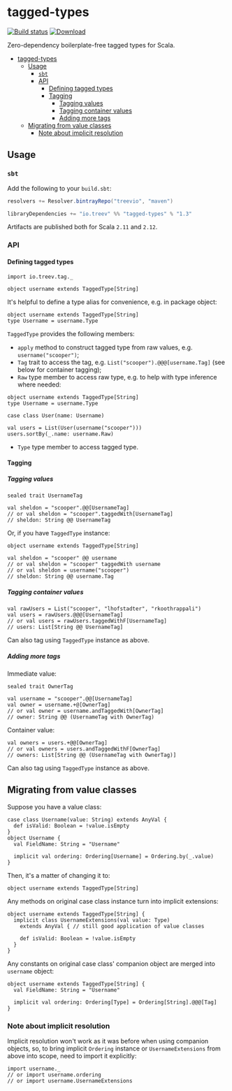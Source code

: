 # tagged-types

[![Build status](https://img.shields.io/travis/Treev-io/tagged-types/master.svg)](https://travis-ci.org/Treev-io/tagged-types)
[![Download](https://api.bintray.com/packages/treevio/maven/tagged-types/images/download.svg)](https://bintray.com/treevio/maven/tagged-types/_latestVersion)

Zero-dependency boilerplate-free tagged types for Scala.

- [tagged-types](#tagged-types)
   - [Usage](#usage)
     - [`sbt`](#sbt)
     - [API](#api)
       - [Defining tagged types](#defining-tagged-types)
       - [Tagging](#tagging)
         - [Tagging values](#tagging-values)
         - [Tagging container values](#tagging-container-values)
         - [Adding more tags](#adding-more-tags)
   - [Migrating from value classes](#migrating-from-value-classes)
     - [Note about implicit resolution](#note-about-implicit-resolution)

## Usage

### `sbt`

Add the following to your `build.sbt`:

```scala
resolvers += Resolver.bintrayRepo("treevio", "maven")

libraryDependencies += "io.treev" %% "tagged-types" % "1.3"
```

Artifacts are published both for Scala `2.11` and `2.12`.

### API

#### Defining tagged types

```tut:silent
import io.treev.tag._

object username extends TaggedType[String]
```

It's helpful to define a type alias for convenience, e.g. in package object:

```tut:silent
object username extends TaggedType[String]
type Username = username.Type
```

`TaggedType` provides the following members:

* `apply` method to construct tagged type from raw values, e.g. `username("scooper")`;
* `Tag` trait to access the tag, e.g. `List("scooper").@@@[username.Tag]` (see below for container tagging);
* `Raw` type member to access raw type, e.g. to help with type inference where needed:

```tut:silent
object username extends TaggedType[String]
type Username = username.Type

case class User(name: Username)

val users = List(User(username("scooper")))
users.sortBy(_.name: username.Raw)
```

* `Type` type member to access tagged type.

#### Tagging

##### Tagging values

```tut:silent
sealed trait UsernameTag

val sheldon = "scooper".@@[UsernameTag]
// or val sheldon = "scooper".taggedWith[UsernameTag]
// sheldon: String @@ UsernameTag
```

Or, if you have `TaggedType` instance:

```tut:silent
object username extends TaggedType[String]

val sheldon = "scooper" @@ username 
// or val sheldon = "scooper" taggedWith username
// or val sheldon = username("scooper")
// sheldon: String @@ username.Tag
```

##### Tagging container values

```tut:silent
val rawUsers = List("scooper", "lhofstadter", "rkoothrappali")
val users = rawUsers.@@@[UsernameTag]
// or val users = rawUsers.taggedWithF[UsernameTag]
// users: List[String @@ UsernameTag]
```

Can also tag using `TaggedType` instance as above.

##### Adding more tags

Immediate value:

```tut:silent
sealed trait OwnerTag

val username = "scooper".@@[UsernameTag]
val owner = username.+@[OwnerTag]
// or val owner = username.andTaggedWith[OwnerTag]
// owner: String @@ (UsernameTag with OwnerTag)
```

Container value:

```tut:silent
val owners = users.+@@[OwnerTag]
// or val owners = users.andTaggedWithF[OwnerTag]
// owners: List[String @@ (UsernameTag with OwnerTag)]
```

Can also tag using `TaggedType` instance as above.

## Migrating from value classes

Suppose you have a value class:

```tut:silent
case class Username(value: String) extends AnyVal {
  def isValid: Boolean = !value.isEmpty
}
object Username {
  val FieldName: String = "Username"
  
  implicit val ordering: Ordering[Username] = Ordering.by(_.value)
}
```

Then, it's a matter of changing it to:

```tut:silent
object username extends TaggedType[String]
```

Any methods on original case class instance turn into implicit extensions:

```tut:silent
object username extends TaggedType[String] {
  implicit class UsernameExtensions(val value: Type) 
    extends AnyVal { // still good application of value classes
  
    def isValid: Boolean = !value.isEmpty
  }
}
```

Any constants on original case class' companion object are merged into `username` object:

```tut:silent
object username extends TaggedType[String] {
  val FieldName: String = "Username"
  
  implicit val ordering: Ordering[Type] = Ordering[String].@@@[Tag]
}
```

### Note about implicit resolution

Implicit resolution won't work as it was before when using companion objects, so, to bring implicit `Ordering` instance or `UsernameExtensions` from above into scope, need to import it explicitly:

```tut:silent
import username._
// or import username.ordering
// or import username.UsernameExtensions
```
